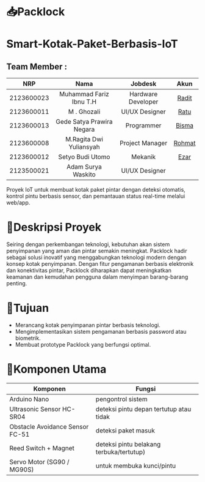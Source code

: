 # 📥Packlock
# Smart-Kotak-Paket-Berbasis-IoT
## Team Member :
|      NRP      |       Nama      |    Jobdesk    |   Akun |
| :-----------:|:----------------:| :------------:| :-----:|
| 2123600023    | Muhammad Fariz Ibnu T.H  | Hardware Developer       | [Radit](https://github.com/Raditya-G)
| 2123600011    | M . Ghozali          |   UI/UX Designer | [Ratu](https://github.com/nataratungga)
| 2123600013    | Gede Satya Prawira Negara        |    Programmer      | [Bisma](https://github.com/Bismaap)
| 2123600008    | M.Ragita Dwi Yuliansyah               | Project Manager | [Rohmat](https://github.com/NurRohmatHidayat)
| 2123600012    |  Setyo Budi Utomo              |Mekanik     | [Ezar](https://github.com/EzarPrasetya)
| 2123500021    |  Adam Surya Waskito            | UI/UX Designer

Proyek IoT untuk membuat kotak paket pintar dengan deteksi otomatis, kontrol pintu berbasis sensor, dan pemantauan status real-time melalui web/app.
# 📘Deskripsi Proyek
Seiring dengan perkembangan teknologi, kebutuhan akan sistem penyimpanan yang aman dan pintar semakin meningkat. Packlock hadir sebagai solusi inovatif yang menggabungkan teknologi modern dengan konsep kotak penyimpanan. Dengan fitur pengamanan berbasis elektronik dan konektivitas pintar, Packlock diharapkan dapat meningkatkan keamanan dan kemudahan pengguna dalam menyimpan barang-barang penting.
# 📌Tujuan 
- Merancang kotak penyimpanan pintar berbasis teknologi.
- Mengimplementasikan sistem pengamanan berbasis password atau biometrik.
- Membuat prototype Packlock yang berfungsi optimal.
# 🧠Komponen Utama 
| Komponen | Fungsi                           | 
|---------|-----------------------------------|                       
|Arduino Nano| pengontrol sistem |
| Ultrasonic Sensor HC-SR04  | deteksi pintu depan tertutup atau tidak                       |
|Obstacle Avoidance Sensor FC-51 |deteksi paket masuk
|Reed Switch + Magnet | deteksi pintu belakang terbuka/tertutup)
|Servo Motor (SG90 / MG90S)|untuk membuka kunci/pintu|

